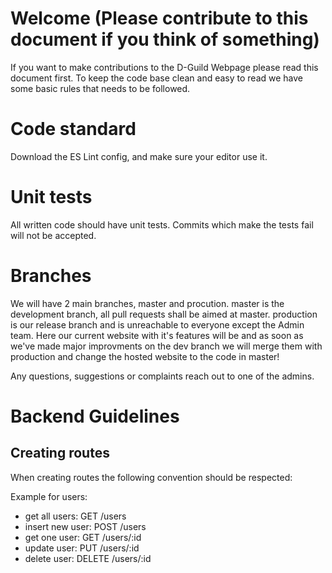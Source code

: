 # Welcome (Please contribute to this document if you think of something)

If you want to make contributions to the D-Guild Webpage please read this document first. To keep the code base clean and easy to read we have some basic rules that needs to be followed. 

# Code standard 
Download the ES Lint config, and make sure your editor use it.

# Unit tests
All written code should have unit tests. Commits which make the tests fail will not be accepted. 

# Branches
We will have 2 main branches, master and procution. master is the development branch, all pull requests shall be aimed at master. production is our release branch and is unreachable to everyone except the Admin team. Here our current website with it's features will be and as soon as we've made major improvments on the dev branch we will merge them with production and change the hosted website to the code in master!

Any questions, suggestions or complaints reach out to one of the admins.

# Backend Guidelines
## Creating routes
When creating routes the following convention should be respected:

Example for users:
* get all users: GET /users
* insert new user: POST /users
* get one user: GET /users/:id
* update user: PUT /users/:id
* delete user: DELETE /users/:id
